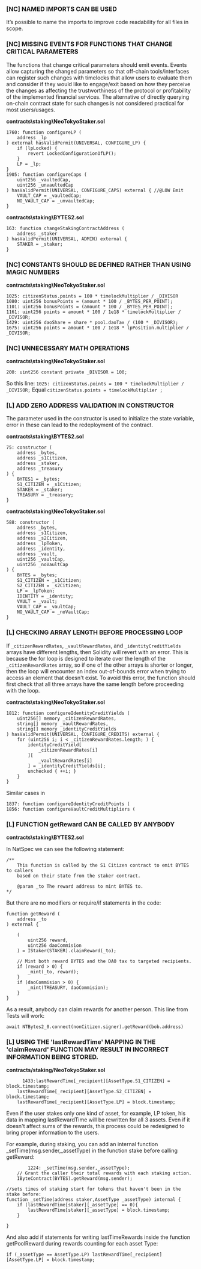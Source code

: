 ### [NC] NAMED IMPORTS CAN BE USED
It’s possible to name the imports to improve code readability for all files in scope.

### [NC] MISSING EVENTS FOR FUNCTIONS THAT CHANGE CRITICAL PARAMETERS
The functions that change critical parameters should emit events. Events allow capturing the changed parameters so that off-chain tools/interfaces can register such changes with timelocks that allow users to evaluate them and consider if they would like to engage/exit based on how they perceive the changes as affecting the trustworthiness of the protocol or profitability of the implemented financial services. The alternative of directly querying on-chain contract state for such changes is not considered practical for most users/usages.

**contracts\staking\NeoTokyoStaker.sol**

    1760: function configureLP (
		address _lp
	) external hasValidPermit(UNIVERSAL, CONFIGURE_LP) { 
		if (lpLocked) {
			revert LockedConfigurationOfLP();
		}
		LP = _lp;
	}
    1905: function configureCaps (
		uint256 _vaultedCap,
		uint256 _unvaultedCap
	) hasValidPermit(UNIVERSAL, CONFIGURE_CAPS) external { //@LOW Emit
		VAULT_CAP = _vaultedCap;
		NO_VAULT_CAP = _unvaultedCap;
	}

**contracts\staking\BYTES2.sol**

    163: function changeStakingContractAddress (
		address _staker
	) hasValidPermit(UNIVERSAL, ADMIN) external {
		STAKER = _staker;
	}


### [NC] CONSTANTS SHOULD BE DEFINED RATHER THAN USING MAGIC NUMBERS

**contracts\staking\NeoTokyoStaker.sol**

    1025: citizenStatus.points = 100 * timelockMultiplier / _DIVISOR
    1080: uint256 bonusPoints = (amount * 100 / _BYTES_PER_POINT);
    1101: uint256 bonusPoints = (amount * 100 / _BYTES_PER_POINT);
    1161: uint256 points = amount * 100 / 1e18 * timelockMultiplier / _DIVISOR;
    1429: uint256 daoShare = share * pool.daoTax / (100 * _DIVISOR);
    1675: uint256 points = amount * 100 / 1e18 * lpPosition.multiplier / _DIVISOR;

### [NC] UNNECESSARY MATH OPERATIONS

**contracts\staking\NeoTokyoStaker.sol**

    200: uint256 constant private _DIVISOR = 100;

So this line: `1025: citizenStatus.points = 100 * timelockMultiplier / _DIVISOR;`
Equal `citizenStatus.points = timelockMultiplier ;`

### [L] ADD ZERO ADDRESS VALIDATION IN CONSTRUCTOR 

The parameter used in the constructor is used to initialize the state variable, error in these can lead to the redeployment of the contract.

**contracts\staking\BYTES2.sol**

    75: constructor (
		address _bytes,
		address _s1Citizen,
		address _staker,
		address _treasury
	) {
		BYTES1 = _bytes;
		S1_CITIZEN = _s1Citizen;
		STAKER = _staker;
		TREASURY = _treasury;
	}

**contracts\staking\NeoTokyoStaker.sol**

    588: constructor (
		address _bytes,
		address _s1Citizen,
		address _s2Citizen,
		address _lpToken,
		address _identity,
		address _vault,
		uint256 _vaultCap,
		uint256 _noVaultCap
	) {
		BYTES = _bytes;
		S1_CITIZEN = _s1Citizen;
		S2_CITIZEN = _s2Citizen;
		LP = _lpToken;
		IDENTITY = _identity;
		VAULT = _vault;
		VAULT_CAP = _vaultCap;
		NO_VAULT_CAP = _noVaultCap;
	}

### [L] CHECKING ARRAY LENGTH BEFORE PROCESSING LOOP

If `_citizenRewardRates`, `_vaultRewardRates`, and `_identityCreditYields` arrays have different lengths, then Solidity will revert with an error. This is because the for loop is designed to iterate over the length of the `_citizenRewardRates` array, so if one of the other arrays is shorter or longer, then the loop will encounter an index out-of-bounds error when trying to access an element that doesn't exist.
To avoid this error, the function should first check that all three arrays have the same length before proceeding with the loop.

**contracts\staking\NeoTokyoStaker.sol**

    1812: function configureIdentityCreditYields (
		uint256[] memory _citizenRewardRates, 
		string[] memory _vaultRewardRates,
		string[] memory _identityCreditYields
	) hasValidPermit(UNIVERSAL, CONFIGURE_CREDITS) external { 
		for (uint256 i; i < _citizenRewardRates.length; ) {
			identityCreditYield[
				_citizenRewardRates[i]
			][
				_vaultRewardRates[i]
			] = _identityCreditYields[i];
			unchecked { ++i; }
		}
	}

Similar cases in 

    1837: function configureIdentityCreditPoints (
    1856: function configureVaultCreditMultipliers (

### [L] FUNCTION getReward CAN BE CALLED BY ANYBODY

**contracts\staking\BYTES2.sol**

In NatSpec we can see the following statement:

    /**
		This function is called by the S1 Citizen contract to emit BYTES to callers 
		based on their state from the staker contract.

		@param _to The reward address to mint BYTES to.
	*/

But there are no modifiers or require/if statements in the code:

    function getReward (
		address _to
	) external {
		
		(
			uint256 reward,
			uint256 daoCommision
		) = IStaker(STAKER).claimReward(_to); 
		
		// Mint both reward BYTES and the DAO tax to targeted recipients.
		if (reward > 0) {
			_mint(_to, reward);
		}
		if (daoCommision > 0) {
			_mint(TREASURY, daoCommision);
		}
	}


As a result, anybody can claim rewards for another person. 
This line from Tests will work:

    await NTBytes2_0.connect(nonCitizen.signer).getReward(bob.address)

### [L] USING THE 'lastRewardTime' MAPPING IN THE 'claimReward' FUNCTION MAY RESULT IN INCORRECT INFORMATION BEING STORED.

**contracts/staking/NeoTokyoStaker.sol**

          1433:lastRewardTime[_recipient][AssetType.S1_CITIZEN] = block.timestamp;
		lastRewardTime[_recipient][AssetType.S2_CITIZEN] = block.timestamp;
		lastRewardTime[_recipient][AssetType.LP] = block.timestamp;

Even if the user stakes only one kind of asset, for example, LP token, his data in mapping lastRewardTime will be rewritten for all 3 assets. 
Even if it doesn't affect sums of the rewards, this process could be redesigned to bring proper information to the users.

For example, during staking, you can add an internal function _setTime(msg.sender,_assetType) in the function stake before calling getReward:

            1224: _setTime(msg.sender,_assetType);
		// Grant the caller their total rewards with each staking action.
		IByteContract(BYTES).getReward(msg.sender); 

    //sets times of staking start for tokens that haven't been in the stake before:
    function _setTime(address staker,AssetType _assetType) internal {
		if (lastRewardTime[staker][_assetType] == 0){
			lastRewardTime[staker][_assetType] = block.timestamp;
		}
		
	}

And also add if statements for writing lastTimeRewards inside the function getPoolReward during rewards counting for each asset Type:

    if (_assetType == AssetType.LP) lastRewardTime[_recipient][AssetType.LP] = block.timestamp;